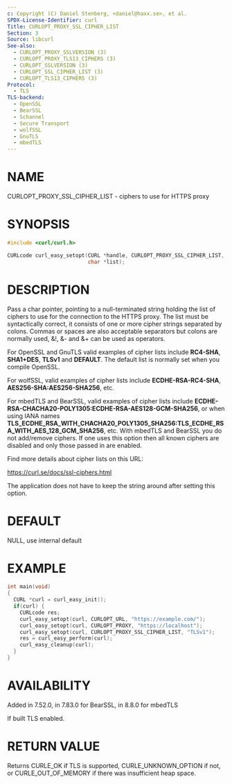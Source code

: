```yaml
---
c: Copyright (C) Daniel Stenberg, <daniel@haxx.se>, et al.
SPDX-License-Identifier: curl
Title: CURLOPT_PROXY_SSL_CIPHER_LIST
Section: 3
Source: libcurl
See-also:
  - CURLOPT_PROXY_SSLVERSION (3)
  - CURLOPT_PROXY_TLS13_CIPHERS (3)
  - CURLOPT_SSLVERSION (3)
  - CURLOPT_SSL_CIPHER_LIST (3)
  - CURLOPT_TLS13_CIPHERS (3)
Protocol:
  - TLS
TLS-backend:
  - OpenSSL
  - BearSSL
  - Schannel
  - Secure Transport
  - wolfSSL
  - GnuTLS
  - mbedTLS
---
```


# NAME

CURLOPT_PROXY_SSL_CIPHER_LIST - ciphers to use for HTTPS proxy

# SYNOPSIS

~~~c
#include <curl/curl.h>

CURLcode curl_easy_setopt(CURL *handle, CURLOPT_PROXY_SSL_CIPHER_LIST,
                          char *list);
~~~

# DESCRIPTION

Pass a char pointer, pointing to a null-terminated string holding the list of
ciphers to use for the connection to the HTTPS proxy. The list must be
syntactically correct, it consists of one or more cipher strings separated by
colons. Commas or spaces are also acceptable separators but colons are
normally used, &!, &- and &+ can be used as operators.

For OpenSSL and GnuTLS valid examples of cipher lists include **RC4-SHA**,
**SHA1+DES**, **TLSv1** and **DEFAULT**. The default list is normally
set when you compile OpenSSL.

For wolfSSL, valid examples of cipher lists include **ECDHE-RSA-RC4-SHA**,
**AES256-SHA:AES256-SHA256**, etc.

For mbedTLS and BearSSL, valid examples of cipher lists include
**ECDHE-RSA-CHACHA20-POLY1305:ECDHE-RSA-AES128-GCM-SHA256**, or when using
IANA names
**TLS_ECDHE_RSA_WITH_CHACHA20_POLY1305_SHA256:TLS_ECDHE_RSA_WITH_AES_128_GCM_SHA256**,
etc. With mbedTLS and BearSSL you do not add/remove ciphers. If one uses this
option then all known ciphers are disabled and only those passed in are
enabled.

Find more details about cipher lists on this URL:

 https://curl.se/docs/ssl-ciphers.html

The application does not have to keep the string around after setting this
option.

# DEFAULT

NULL, use internal default

# EXAMPLE

~~~c
int main(void)
{
  CURL *curl = curl_easy_init();
  if(curl) {
    CURLcode res;
    curl_easy_setopt(curl, CURLOPT_URL, "https://example.com/");
    curl_easy_setopt(curl, CURLOPT_PROXY, "https://localhost");
    curl_easy_setopt(curl, CURLOPT_PROXY_SSL_CIPHER_LIST, "TLSv1");
    res = curl_easy_perform(curl);
    curl_easy_cleanup(curl);
  }
}
~~~

# AVAILABILITY

Added in 7.52.0, in 7.83.0 for BearSSL, in 8.8.0 for mbedTLS

If built TLS enabled.

# RETURN VALUE

Returns CURLE_OK if TLS is supported, CURLE_UNKNOWN_OPTION if not, or
CURLE_OUT_OF_MEMORY if there was insufficient heap space.
